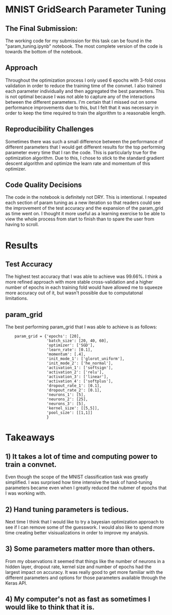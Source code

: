 # MNIST GridSearch Parameter Tuning

## The Final Submission:
The working code for my submission for this task can be found in the "param_tuning.ipynb" notebook. The most complete version of the code is towards the bottom of the notebook.

## Approach
Throughout the optimization process I only used 6 epochs with 3-fold cross validation in order to reduce the training time of the convnet. I also trained each parameter individually and then aggregated the best parameters. This is not optimal because I was not able to capture any of the interactions between the different parameters. I'm certain that I missed out on some performance improvements due to this, but I felt that it was necessary in order to keep the time required to train the algorithm to a reasonable length. 

## Reproducibility Challenges
Sometimes there was such a small difference between the performance of different parameters that I would get different  results for the top performing parameter every time that I ran the code. This is particularly true for the optimization algorithm. Due to this, I chose to stick to the standard gradient descent algorithm and optimize the learn rate and momentum of this optimizer. 

## Code Quality Decisions
The code in the notebook is definitely not DRY. This is intentional. I repeated each section of param tuning as a new iteration so that readers could see the improvement of the test accuracy and the expansion of the param_grid as time went on. I thought it more useful as a learning exercise to be able to view the whole process from start to finish than to spare the user from having to scroll.

# Results

## Test Accuracy
The highest test accuracy that I was able to achieve was 99.66%. I think a more refined approach with more stable cross-validation and a higher number of epochs in each training fold would have allowed me to squeeze more accuracy out of it, but wasn't possible due to computatonal limitations.

## param_grid
The best performing param_grid that I was able to achieve is as follows: 

~~~~
    param_grid = {'epochs': [20],
                  'batch_size': [20, 40, 60],
                  'optimizer': ['SGD'],
                  'learn_rate': [0.1],
                  'momentum': [.4],
                  'init_mode_1': ['glorot_uniform'],
                  'init_mode_2': ['he_normal'],
                  'activation_1': ['softsign'],
                  'activation_2': ['relu'],
                  'activation_3': ['linear'],
                  'activation_4': ['softplus'],
                  'dropout_rate_1': [0.1],
                  'dropout_rate_2': [0.1],
                  'neurons_1': [5],
                  'neurons_2': [25],
                  'neurons_3': [5],
                  'kernel_size': [[5,5]],
                  'pool_size': [[1,1]]
                  }
~~~~
                  
# Takeaways

## 1) It takes a lot of time and computing power to train a convnet.
Even though the scope of the MNIST classification task was greatly simplified. I was surprised how time intensive the task of hand-tuning parameters became even when I greatly reduced the nubmer of epochs that I was working with. 

## 2) Hand tuning parameters is tedious.
Next time I think that I would like to try a bayesian optimization approach to see if I can remove some of the guesswork. I would also like to spend more time creating better visisualizations in order to improve my analysis. 

## 3) Some parameters matter more than others.
From my observations it seemed that things like the number of neurons in a hidden layer, dropout rate, kernel size and number of epochs had the largest impact on accuracy. It was really good to get more familiar with the different parameters and options for those parameters available through the Keras API. 

## 4) My computer's not as fast as sometimes I would like to think that it is. 

